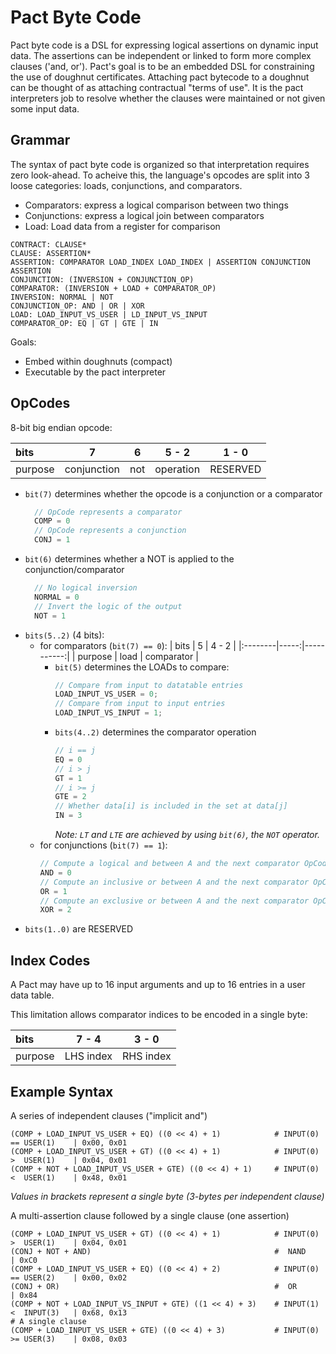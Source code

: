 # Pact Byte Code
Pact byte code is a DSL for expressing logical assertions on dynamic input data.
The assertions can be independent or linked to form more complex clauses ('and, or').
Pact's goal is to be an embedded DSL for constraining the use of doughnut certificates.
Attaching pact bytecode to a doughnut can be thought of as attaching contractual "terms of use".
It is the pact interpreters job to resolve whether the clauses were maintained or not given
some input data.

## Grammar
The syntax of pact byte code is organized so that interpretation requires zero look-ahead.
To acheive this, the language's opcodes are split into 3 loose categories: loads, conjunctions, and comparators.
- Comparators: express a logical comparison between two things
- Conjunctions: express a logical join between comparators
- Load: Load data from a register for comparison

```
CONTRACT: CLAUSE*
CLAUSE: ASSERTION*
ASSERTION: COMPARATOR LOAD_INDEX LOAD_INDEX | ASSERTION CONJUNCTION ASSERTION
CONJUNCTION: (INVERSION + CONJUNCTION_OP)
COMPARATOR: (INVERSION + LOAD + COMPARATOR_OP)
INVERSION: NORMAL | NOT
CONJUNCTION_OP: AND | OR | XOR
LOAD: LOAD_INPUT_VS_USER | LD_INPUT_VS_INPUT
COMPARATOR_OP: EQ | GT | GTE | IN
```

Goals:
- Embed within doughnuts (compact)
- Executable by the pact interpreter

## OpCodes
8-bit big endian opcode:

| bits    | 7           | 6   |      5 - 2 |    1 - 0 |
|:--------|:-----------:|:---:|:----------:|:--------:|
| purpose | conjunction | not |  operation | RESERVED |

  - `bit(7)` determines whether the opcode is a conjunction or a comparator
    ```rust
      // OpCode represents a comparator
      COMP = 0
      // OpCode represents a conjunction
      CONJ = 1
    ```
  - `bit(6)` determines whether a NOT is applied to the conjunction/comparator
    ```rust
      // No logical inversion
      NORMAL = 0
      // Invert the logic of the output
      NOT = 1
    ```
  - `bits(5..2)` (4 bits):
    - for comparators (`bit(7) == 0`):
      | bits    |    5 |      4 - 2 |
      |:--------|-----:|-----------:|
      | purpose | load | comparator |
      - `bit(5)` determines the LOADs to compare:
        ```rust
        // Compare from input to datatable entries
        LOAD_INPUT_VS_USER = 0;
        // Compare from input to input entries
        LOAD_INPUT_VS_INPUT = 1;
        ```
      - `bits(4..2)` determines the comparator operation
        ```rust
        // i == j
        EQ = 0
        // i > j
        GT = 1
        // i >= j
        GTE = 2
        // Whether data[i] is included in the set at data[j]
        IN = 3
        ```
        *Note: `LT` and `LTE` are achieved by using `bit(6)`, the `NOT` operator.*
    - for conjunctions (`bit(7) == 1`):
      ```rust
      // Compute a logical and between A and the next comparator OpCode
      AND = 0
      // Compute an inclusive or between A and the next comparator OpCode
      OR = 1
      // Compute an exclusive or between A and the next comparator OpCode
      XOR = 2
      ```
  - `bits(1..0)` are RESERVED

## Index Codes

A Pact may have up to 16 input arguments and up to 16 entries in a user data table.

This limitation allows comparator indices to be encoded in a single byte:

| bits    |      7 - 4 |     3 - 0 |
|:--------|:----------:|:---------:|
| purpose |  LHS index | RHS index |

## Example Syntax

A series of independent clauses ("implicit and")
```pact
(COMP + LOAD_INPUT_VS_USER + EQ) ((0 << 4) + 1)            # INPUT(0) == USER(1)    | 0x00, 0x01
(COMP + LOAD_INPUT_VS_USER + GT) ((0 << 4) + 1)            # INPUT(0) >  USER(1)    | 0x04, 0x01
(COMP + NOT + LOAD_INPUT_VS_USER + GTE) ((0 << 4) + 1)     # INPUT(0) <  USER(1)    | 0x48, 0x01
```
*Values in brackets represent a single byte (3-bytes per independent clause)*

A multi-assertion clause followed by a single clause (one assertion)
```pact
(COMP + LOAD_INPUT_VS_USER + GT) ((0 << 4) + 1)            # INPUT(0) >  USER(1)    | 0x04, 0x01
(CONJ + NOT + AND)                                         #  NAND                  | 0xC0
(COMP + LOAD_INPUT_VS_USER + EQ) ((0 << 4) + 2)            # INPUT(0) == USER(2)    | 0x00, 0x02
(CONJ + OR)                                                #  OR                    | 0x84
(COMP + NOT + LOAD_INPUT_VS_INPUT + GTE) ((1 << 4) + 3)    # INPUT(1) <  INPUT(3)   | 0x68, 0x13
# A single clause
(COMP + LOAD_INPUT_VS_USER + GTE) ((0 << 4) + 3)           # INPUT(0) >= USER(3)    | 0x08, 0x03
```
